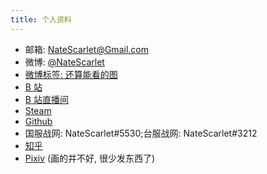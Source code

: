 ```yaml
---
title: 个人资料
---
```


- 邮箱: NateScarlet@Gmail.com
- 微博: [@NateScarlet](https://weibo.com/natescarlet)
- [微博标签: 还算能看的图](https://weibo.com/natescarlet/profile?is_tag=1&tag_name=%E8%BF%98%E7%AE%97%E8%83%BD%E7%9C%8B%E7%9A%84%E5%9B%BE)
- [B 站](https://space.bilibili.com/1962/)
- [B 站直播间](https://live.bilibili.com/298626)
- [Steam](https://steamcommunity.com/id/NateScarlet)
- [Github](https://github.com/NateScarlet)
- 国服战网: NateScarlet#5530;台服战网: NateScarlet#3212
- [知乎](https://www.zhihu.com/people/NateScarlet)
- [Pixiv](https://www.pixiv.net/member.php?id=789096) (画的并不好, 很少发东西了)
